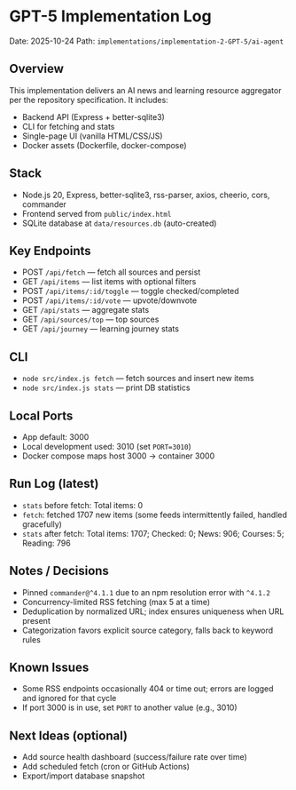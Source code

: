 # GPT-5 Implementation Log

Date: 2025-10-24
Path: `implementations/implementation-2-GPT-5/ai-agent`

## Overview
This implementation delivers an AI news and learning resource aggregator per the repository specification. It includes:
- Backend API (Express + better-sqlite3)
- CLI for fetching and stats
- Single-page UI (vanilla HTML/CSS/JS)
- Docker assets (Dockerfile, docker-compose)

## Stack
- Node.js 20, Express, better-sqlite3, rss-parser, axios, cheerio, cors, commander
- Frontend served from `public/index.html`
- SQLite database at `data/resources.db` (auto-created)

## Key Endpoints
- POST `/api/fetch` — fetch all sources and persist
- GET `/api/items` — list items with optional filters
- POST `/api/items/:id/toggle` — toggle checked/completed
- POST `/api/items/:id/vote` — upvote/downvote
- GET `/api/stats` — aggregate stats
- GET `/api/sources/top` — top sources
- GET `/api/journey` — learning journey stats

## CLI
- `node src/index.js fetch` — fetch sources and insert new items
- `node src/index.js stats` — print DB statistics

## Local Ports
- App default: 3000
- Local development used: 3010 (set `PORT=3010`)
- Docker compose maps host 3000 → container 3000

## Run Log (latest)
- `stats` before fetch: Total items: 0
- `fetch`: fetched 1707 new items (some feeds intermittently failed, handled gracefully)
- `stats` after fetch: Total items: 1707; Checked: 0; News: 906; Courses: 5; Reading: 796

## Notes / Decisions
- Pinned `commander@^4.1.1` due to an npm resolution error with `^4.1.2`
- Concurrency-limited RSS fetching (max 5 at a time)
- Deduplication by normalized URL; index ensures uniqueness when URL present
- Categorization favors explicit source category, falls back to keyword rules

## Known Issues
- Some RSS endpoints occasionally 404 or time out; errors are logged and ignored for that cycle
- If port 3000 is in use, set `PORT` to another value (e.g., 3010)

## Next Ideas (optional)
- Add source health dashboard (success/failure rate over time)
- Add scheduled fetch (cron or GitHub Actions)
- Export/import database snapshot
